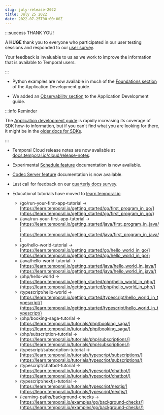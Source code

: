 ```yaml
---
slug: july-release-2022
title: July 25 2022
date: 2022-07-25T00:00:00Z
---
```


:::success THANK YOU!

A **HUGE** thank you to everyone who participated in our user testing sessions and responded to our [user survey](https://forms.gle/VWgQdPbV5qa8zJVBA).

Your feedback is invaluable to us as we work to improve the information that is available to Temporal users.

:::

- Python examples are now available in much of the [Foundations section](/dev-guide/foundations) of the Application Development guide.

- We added an [Observability section](/dev-guide/observability) to the Application Development guide.

:::info Reminder

The [Application development guide](/dev-guide) is rapidly increasing its coverage of SDK how-to information, but if you can't find what you are looking for there, it might be in the [older docs for SDKs](/sdks).

:::

- Temporal Cloud release notes are now available at [docs.temporal.io/cloud/release-notes](/cloud/release-notes/).

- Experimental [Schedule feature](/workflows/#schedules) documentation is now available.

- [Codec Server feature](/server/security/#codec-server) documentation is now available.

- Last call for feedback on our [quarterly docs survey](https://forms.gle/VWgQdPbV5qa8zJVBA).

- Educational tutorials have moved to [learn.temporal.io](https://learn.temporal.io/)
  - /go/run-your-first-app-tutorial -> [https://learn.temporal.io/getting_started/go/first_program_in_go/](https://learn.temporal.io/getting_started/go/first_program_in_go/)
  - /java/run-your-first-app-tutorial -> [https://learn.temporal.io/getting_started/java/first_program_in_java/](https://learn.temporal.io/getting_started/java/first_program_in_java/)
  - /go/hello-world-tutorial -> [https://learn.temporal.io/getting_started/go/hello_world_in_go/](https://learn.temporal.io/getting_started/go/hello_world_in_go/)
  - /java/hello-world-tutorial -> [https://learn.temporal.io/getting_started/java/hello_world_in_java/](https://learn.temporal.io/getting_started/java/hello_world_in_java/)
  - /php/hello-world -> [https://learn.temporal.io/getting_started/php/hello_world_in_php/](https://learn.temporal.io/getting_started/php/hello_world_in_php/)
  - /typescript/hello-world -> [https://learn.temporal.io/getting_started/typescript/hello_world_in_typescript/](https://learn.temporal.io/getting_started/typescript/hello_world_in_typescript/)
  - /php/booking-saga-tutorial -> [https://learn.temporal.io/tutorials/php/booking_saga/](https://learn.temporal.io/tutorials/php/booking_saga/)
  - /php/subscription-tutorial -> [https://learn.temporal.io/tutorials/php/subscriptions/](https://learn.temporal.io/tutorials/php/subscriptions/)
  - /typescript/subscription-tutorial -> [https://learn.temporal.io/tutorials/typescript/subscriptions/](https://learn.temporal.io/tutorials/typescript/subscriptions/)
  - /typescript/chatbot-tutorial -> [https://learn.temporal.io/tutorials/typescript/chatbot/](https://learn.temporal.io/tutorials/typescript/chatbot/)
  - /typescript/nextjs-tutorial -> [https://learn.temporal.io/tutorials/typescript/nextjs/](https://learn.temporal.io/tutorials/typescript/nextjs/)
  - /learning-paths/background-checks -> [https://learn.temporal.io/examples/go/background-checks/](https://learn.temporal.io/examples/go/background-checks/)
